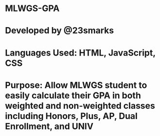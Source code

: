 # MLWGS-GPA
# Developed by @23smarks
# Languages Used: HTML, JavaScript, CSS
# Purpose: Allow MLWGS student to easily calculate their GPA in both weighted and non-weighted classes including Honors, Plus, AP, Dual Enrollment, and UNIV
